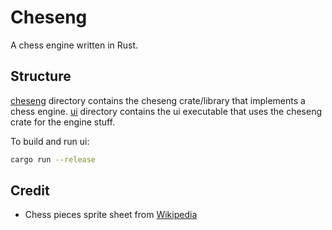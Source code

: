 # Cheseng

A chess engine written in Rust.

## Structure

[cheseng](cheseng) directory contains the cheseng crate/library that implements a chess engine.
[ui](ui) directory contains the ui executable that uses the cheseng crate for the engine stuff.

To build and run ui:

```sh
cargo run --release
```

## Credit

-   Chess pieces sprite sheet from [Wikipedia](https://commons.wikimedia.org/wiki/File:Chess_Pieces_Sprite.svg)
